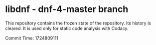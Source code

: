 # libdnf - dnf-4-master branch

This repository contains the frozen state of the repository.
Its history is cleared. It is used only for static code
analysis with Codacy.

Commit Time: 1724809111
